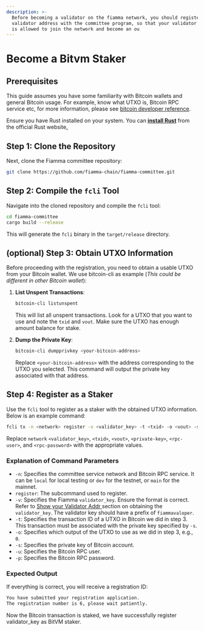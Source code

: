 ```yaml
---
description: >-
  Before becoming a validator on the fiamma network, you should register your
  validator address with the committee program, so that your validator address
  is allowed to join the network and become an ou
---
```


# Become a Bitvm Staker

## Prerequisites

This guide assumes you have some familiarity with Bitcoin wallets and general Bitcoin usage. For example, know what UTXO is, Bitcoin RPC service etc, for more information, please see [bitcoin developer reference](https://developer.bitcoin.org/reference/rpc/index.html).

Ensure you have Rust installed on your system. You can [**install Rust**](https://www.rust-lang.org/learn/get-started) from the official Rust website[.](https://www.rust-lang.org/learn/get-started)

## Step 1: Clone the Repository

Next, clone the Fiamma committee repository:

```bash
git clone https://github.com/fiamma-chain/fiamma-committee.git
```

## Step 2: Compile the `fcli` Tool

Navigate into the cloned repository and compile the `fcli` tool:

```bash
cd fiamma-committee
cargo build --release
```

This will generate the `fcli` binary in the `target/release` directory.

## (optional) Step 3: Obtain UTXO Information

Before proceeding with the registration, you need to obtain a usable UTXO from your Bitcoin wallet. We use bitcoin-cli as example (_This could be different in other Bitcoin wallet_):

1.  **List Unspent Transactions**:

    ```bash
    bitcoin-cli listunspent
    ```

    This will list all unspent transactions. Look for a UTXO that you want to use and note the `txid` and `vout`. Make sure the UTXO has enough amount balance for stake.
2.  **Dump the Private Key**:

    ```bash
    bitcoin-cli dumpprivkey <your-bitcoin-address>
    ```

    Replace `<your-bitcoin-address>` with the address corresponding to the UTXO you selected. This command will output the private key associated with that address.

## Step 4: Register as a Staker

Use the `fcli` tool to register as a staker with the obtained UTXO information. Below is an example command:

```bash
fcli tx -n <network> register -v <validator_key> -t <txid> -o <vout> -s <private-key> -u <rpc-user> -p <rpc-password>
```

Replace `network` `<validator_key>`, `<txid>`, `<vout>`, `<private-key>`, `<rpc-user>`, and `<rpc-password>` with the appropriate values.

### Explanation of Command Parameters

* `-n`: Specifies the committee service network and Bitcoin RPC service. It can be `local` for local testing or `dev` for the testnet, or `main` for the mainnet.
* `register`: The subcommand used to register.
* `-v`: Specifies the Fiamma `validator_key`. Ensure the format is correct. Refer to [Show your  Validator Addr ](become-a-validator.md#id-5-verify-your-validator)section on obtaining the `validator_key`. The validator key should have a prefix of `fiammavaloper`.
* `-t`: Specifies the transaction ID of a UTXO in Bitcoin we did in step 3. This transaction must be associated with the private key specified by `-s`.
* `-o`: Specifies which output of the UTXO to use as we did in step 3, e.g., `0`.
* `-s`: Specifies the private key of Bitcoin account.
* `-u`: Specifies the Bitcoin RPC user.
* `-p`: Specifies the Bitcoin RPC password.

### Expected Output

If everything is correct, you will receive a registration ID:

```bash
You have submitted your registration application.
The registration number is 6, please wait patiently.
```

Now the Bitcoin transaction is staked, we have successfully register validator\_key as BitVM staker.
